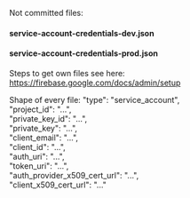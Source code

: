Not committed files:
#### service-account-credentials-dev.json
#### service-account-credentials-prod.json

Steps to get own files see here: https://firebase.google.com/docs/admin/setup

Shape of every file:
  "type": "service_account", <br>
  "project_id": "...", <br>
  "private_key_id": "...", <br>
  "private_key": "...", <br>
  "client_email": "...", <br>
  "client_id": "...",  <br>
  "auth_uri": "...", <br>
  "token_uri": "...", <br>
  "auth_provider_x509_cert_url": "...", <br>
  "client_x509_cert_url": "..."
